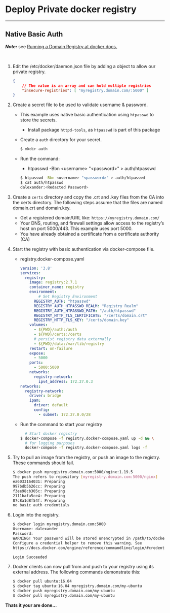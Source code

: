 # Deploy Private docker registry

---

## Native Basic Auth

***Note:*** see [Running a Domain Registry at docker docs.](https://docs.docker.com/registry/deploying/#running-a-domain-registry)

<br/>

1. Edit the /etc/docker/daemon.json file by adding a object to allow our private registry.

    ```json
    {
        // The value is an array and can hold multiple registries
        "insecure-registries": [ "myregistry.domain.com/:5000" ]
    }
    ```

2. Create a secret file to be used to validate username & password.
    - This example uses native basic authentication using `htpasswd` to store the secrets.
        - Install package `httpd-tools`, as `htpasswd` is part of this package
    - Create a `auth` directory for your secret.

        ```bash
        $ mkdir auth
        ```

    - Run the command:
        - htpasswd -Bbn \<username> "\<password>" > auth/htpasswd
        
        ```bash
        $ htpasswd -Bbn <username> "<password>" > auth/htpasswd
        $ cat auth/htpasswd
        dalexander:<Redacted Password>
        ```

3. Create a `certs` directory and copy the .crt and .key files from the CA into the certs directory. The following steps assume that the files are named domain.crt and domain.key.
    - Get a registered domain/URL like: `https://myregistry.domain.com/`
    - Your DNS, routing, and firewall settings allow access to the registry’s host on port 5000/443. This example uses port 5000.
    - You have already obtained a certificate from a certificate authority (CA)

4. Start the registry with basic authentication via docker-compose file.

    - registry.docker-compose.yaml

        ```yml
        version: '3.8'
        services: 
          registry:
            image: registry:2.7.1
            container_name: registry
            environment: 
                # Set Registry Environment
              REGISTRY_AUTH: "htpasswd"
              REGISTRY_AUTH_HTPASSWD_REALM: "Registry Realm"
              REGISTRY_AUTH_HTPASSWD_PATH: "/auth/htpasswd"
              REGISTRY_HTTP_TLS_CERTIFICATE: "/certs/domain.crt"
              REGISTRY_HTTP_TLS_KEY: "/certs/domain.key"
            volumes: 
              - ${PWD}/auth:/auth
              - ${PWD}/certs:/certs
              # persist registry data externally
              - ${PWD}/data:/var/lib/registry
            restart: on-failure
            expose: 
              - 5000
            ports: 
              - 5000:5000
            networks: 
              registry-network:
                ipv4_address: 172.27.0.3
        networks: 
          registry-network:
            driver: bridge
            ipam: 
              driver: default
              config: 
                - subnet: 172.27.0.0/28
        ```

    - Run the command to start your registry
    
        ```bash
          # Start docker registry
        $ docker-compose -f registry.docker-compose.yaml up -d && \
          # for logging purposes
          docker-compose -f registry.docker-compose.yaml logs -f
        ```

5. Try to pull an image from the registry, or push an image to the registry. These commands should fail.
    ```bash
    $ docker push myregistry.domain.com:5000/nginx:1.19.5
    The push refers to repository [myregistry.domain.com:5000/nginx]
    ea6033164031: Preparing 
    997bdb5b26cc: Preparing 
    f3ee98cb305c: Preparing 
    2111bafa5ce4: Preparing 
    87c8a1d8f54f: Preparing 
    no basic auth credentials

    ```
6. Login into the registry.

    ```bash
    $ docker login myregistry.domain.com:5000
    Username: dalexander
    Password: 
    WARNING! Your password will be stored unencrypted in /path/to/docker/.docker/config.json.
    Configure a credential helper to remove this warning. See
    https://docs.docker.com/engine/reference/commandline/login/#credentials-store
    
    Login Succeeded
    
    ```
7. Docker clients can now pull from and push to your registry using its external address. The following commands demonstrate this:

    ```bash
    $ docker pull ubuntu:16.04
    $ docker tag ubuntu:16.04 myregistry.domain.com/my-ubuntu
    $ docker push myregistry.domain.com/my-ubuntu
    $ docker pull myregistry.domain.com/my-ubuntu
    ```

**Thats it your are done...**
